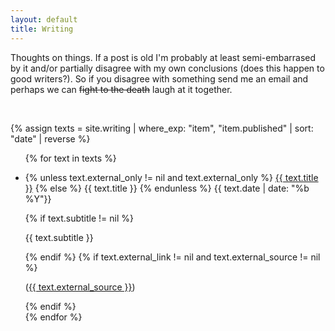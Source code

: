 ```yaml
---
layout: default 
title: Writing
---
```


Thoughts on things. If a post is old I'm probably at least semi-embarrased by it and/or partially disagree with my own conclusions (does this happen to good writers?). So if you disagree with something send me an email and perhaps we can ~~fight to the death~~ laugh at it together. 

<br/>

{% assign texts = site.writing | where_exp: "item", "item.published" | sort: "date" | reverse %}
<ul class='writing-list'>
{% for text in texts %}
<li>
    <div class='writing-entry'>
        <p class='title-date'>
            {% unless text.external_only != nil and text.external_only %}
            <a class="title" href="{{ text.url }}">{{ text.title }}</a>
            {% else %}
            <a class='title no-link'>{{ text.title }}</a>
            {% endunless %}
            <span>{{ text.date | date: "%b %Y"}}</span>
        </p>
        {% if text.subtitle != nil %}
        <p class='subtitle'>    
            {{ text.subtitle }}
        </p>    
        {% endif %}
        {% if text.external_link != nil and text.external_source != nil %}
        <p class='external-info'>
        (<a href="{{ text.external_link }}">{{ text.external_source }}</a>)
        </p>
        {% endif %}
    </div>
</li>
{% endfor %}
</ul>
